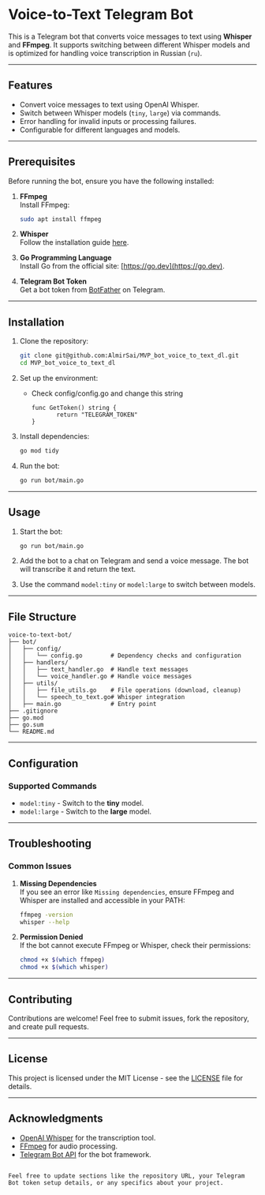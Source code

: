 # Voice-to-Text Telegram Bot

This is a Telegram bot that converts voice messages to text using **Whisper** and **FFmpeg**. It supports switching between different Whisper models and is optimized for handling voice transcription in Russian (`ru`).

---

## Features

- Convert voice messages to text using OpenAI Whisper.
- Switch between Whisper models (`tiny`, `large`) via commands.
- Error handling for invalid inputs or processing failures.
- Configurable for different languages and models.

---

## Prerequisites

Before running the bot, ensure you have the following installed:

1. **FFmpeg**  
   Install FFmpeg:
   ```bash
   sudo apt install ffmpeg
   ```
2. **Whisper**  
   Follow the installation guide [here](https://github.com/openai/whisper).

3. **Go Programming Language**  
   Install Go from the official site: [https://go.dev](https://go.dev).

4. **Telegram Bot Token**  
   Get a bot token from [BotFather](https://core.telegram.org/bots#botfather) on Telegram.

---

## Installation

1. Clone the repository:
   ```bash
   git clone git@github.com:AlmirSai/MVP_bot_voice_to_text_dl.git
   cd MVP_bot_voice_to_text_dl
   ```

2. Set up the environment:
   - Check config/config.go and change this string
     ```
     func GetToken() string {
	        return "TELEGRAM_TOKEN"
     }
     ```

3. Install dependencies:
   ```bash
   go mod tidy
   ```

4. Run the bot:
   ```bash
   go run bot/main.go
   ```

---

## Usage

1. Start the bot:
   ```bash
   go run bot/main.go
   ```

2. Add the bot to a chat on Telegram and send a voice message. The bot will transcribe it and return the text.

3. Use the command `model:tiny` or `model:large` to switch between models.

---

## File Structure

```plaintext
voice-to-text-bot/
├── bot/
│   ├── config/
│   │   └── config.go        # Dependency checks and configuration
│   ├── handlers/
│   │   ├── text_handler.go  # Handle text messages
│   │   └── voice_handler.go # Handle voice messages
│   ├── utils/
│   │   ├── file_utils.go    # File operations (download, cleanup)
│   │   └── speech_to_text.go# Whisper integration
│   ├── main.go              # Entry point
├── .gitignore
├── go.mod
├── go.sum
└── README.md
```

---

## Configuration

### Supported Commands
- `model:tiny` - Switch to the **tiny** model.
- `model:large` - Switch to the **large** model.

---

## Troubleshooting

### Common Issues

1. **Missing Dependencies**  
   If you see an error like `Missing dependencies`, ensure FFmpeg and Whisper are installed and accessible in your PATH:
   ```bash
   ffmpeg -version
   whisper --help
   ```

2. **Permission Denied**  
   If the bot cannot execute FFmpeg or Whisper, check their permissions:
   ```bash
   chmod +x $(which ffmpeg)
   chmod +x $(which whisper)
   ```

---

## Contributing

Contributions are welcome! Feel free to submit issues, fork the repository, and create pull requests.

---

## License

This project is licensed under the MIT License - see the [LICENSE](LICENSE) file for details.

---

## Acknowledgments

- [OpenAI Whisper](https://github.com/openai/whisper) for the transcription tool.
- [FFmpeg](https://ffmpeg.org/) for audio processing.
- [Telegram Bot API](https://core.telegram.org/bots/api) for the bot framework.
```

Feel free to update sections like the repository URL, your Telegram Bot token setup details, or any specifics about your project.